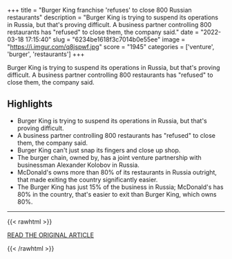 +++
title = "Burger King franchise 'refuses' to close 800 Russian restaurants"
description = "Burger King is trying to suspend its operations in Russia, but that's proving difficult. A business partner controlling 800 restaurants has \"refused\" to close them, the company said."
date = "2022-03-18 17:15:40"
slug = "6234be1618f3c7014b0e55ee"
image = "https://i.imgur.com/q8jspwf.jpg"
score = "1945"
categories = ['venture', 'burger', 'restaurants']
+++

Burger King is trying to suspend its operations in Russia, but that's proving difficult. A business partner controlling 800 restaurants has \"refused\" to close them, the company said.

## Highlights

- Burger King is trying to suspend its operations in Russia, but that's proving difficult.
- A business partner controlling 800 restaurants has "refused" to close them, the company said.
- Burger King can't just snap its fingers and close up shop.
- The burger chain, owned by, has a joint venture partnership with businessman Alexander Kolobov in Russia.
- McDonald's owns more than 80% of its restaurants in Russia outright, that made exiting the country significantly easier.
- The Burger King has just 15% of the business in Russia; McDonald's has 80% in the country, that's easier to exit than Burger King, which owns 80%.

---

{{< rawhtml >}}
  <p class="article-category">
    <a target="_blank" href="https://www.cnn.com/2022/03/18/business-food/burger-king-russia-joint-venture/index.html">READ THE ORIGINAL ARTICLE</a>
  </p>
{{< /rawhtml >}}
